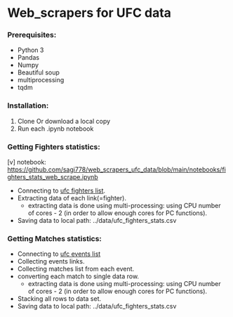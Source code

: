 # Web_scrapers for UFC data
### Prerequisites:
 - Python 3
 - Pandas
 - Numpy
 - Beautiful soup
 - multiprocessing
 - tqdm

### Installation:
1. Clone Or download a local copy
2. Run each .ipynb notebook

### Getting Fighters statistics:
[v] notebook: https://github.com/sagi778/web_scrapers_ufc_data/blob/main/notebooks/fighters_stats_web_scrape.ipynb
- Connecting to [ufc fighters list](http://www.ufcstats.com/statistics/fighters).
- Extracting data of each link(=fighter).
  - extracting data is done using multi-processing: using CPU number of cores - 2 (in order to allow enough cores for PC functions).
- Saving data to local path: ../data/ufc_fighters_stats.csv

### Getting Matches statistics:
- Connecting to [ufc events list](http://www.ufcstats.com/statistics/events/completed)
- Collecting events links.
- Collecting matches list from each event.
- converting each match to single data row.
  - extracting data is done using multi-processing: using CPU number of cores - 2 (in order to allow enough cores for PC functions).
- Stacking all rows to data set. 
- Saving data to local path: ../data/ufc_fighters_stats.csv
